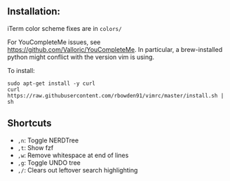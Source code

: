 ## Installation:

iTerm color scheme fixes are in `colors/`

For YouCompleteMe issues, see https://github.com/Valloric/YouCompleteMe. In particular, a brew-installed python might
conflict with the version vim is using.

To install:

	sudo apt-get install -y curl
	curl https://raw.githubusercontent.com/rbowden91/vimrc/master/install.sh | sh

## Shortcuts

* `,n`: Toggle NERDTree
* `,t`: Show fzf
* `,w`: Remove whitespace at end of lines
* `,g`: Toggle UNDO tree
* `,/`: Clears out leftover search highlighting
